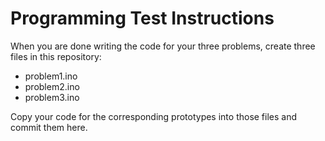 # Programming Test Instructions

When you are done writing the code for your three problems, create three files in this repository:
- problem1.ino
- problem2.ino
- problem3.ino

Copy your code for the corresponding prototypes into those files and commit them here.
